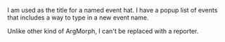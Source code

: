 I am used as the title for a named event hat. I have a popup list of events that includes a way to type in a new event name.

Unlike other kind of ArgMorph, I can't be replaced with a reporter.

